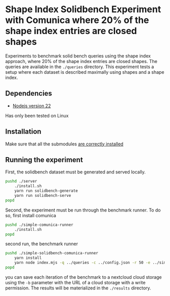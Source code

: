 # Shape Index Solidbench Experiment with Comunica where 20% of the shape index entries are closed shapes 

Experiments to benchmark solid bench queries using the shape index approach, where 20% of the shape index entries are closed shapes.
The queries are available in the `./queries` directory.
This experiment tests a setup where each dataset is described maximally using shapes and a shape index.

## Dependencies
 - [Nodejs version 22](https://nodejs.org/en)

Has only been tested on Linux

## Installation

Make sure that all the submodules [are correctly installed](https://git-scm.com/book/en/v2/Git-Tools-Submodules) 

## Running the experiment

First, the solidbench dataset must be generated and served locally.
```sh
pushd ./server
    ./install.sh
    yarn run solidbench-generate
    yarn run solidbench-serve
popd
```

Second, the experiment must be run through the benchmark runner.
To do so, first install comunica

```sh
pushd ./simple-comunica-runner
    ./install.sh
popd
```

second run, the benchmark runner

```sh
pushd ./simple-solidbench-comunica-runner
    yarn install
    yarn node index.mjs -q ../queries -c ../config.json -r 50 -e ../simple-comunica-runner/index.mjs -o ../results -n "standard-shape-index-experiment" &> ../results/log
popd
```

you can save each iteration of the benchmark to a nextcloud cloud storage using the `-b` parameter with the URL
of a cloud storage with a write permission.
The results will be materialized in the `./results` directory.
